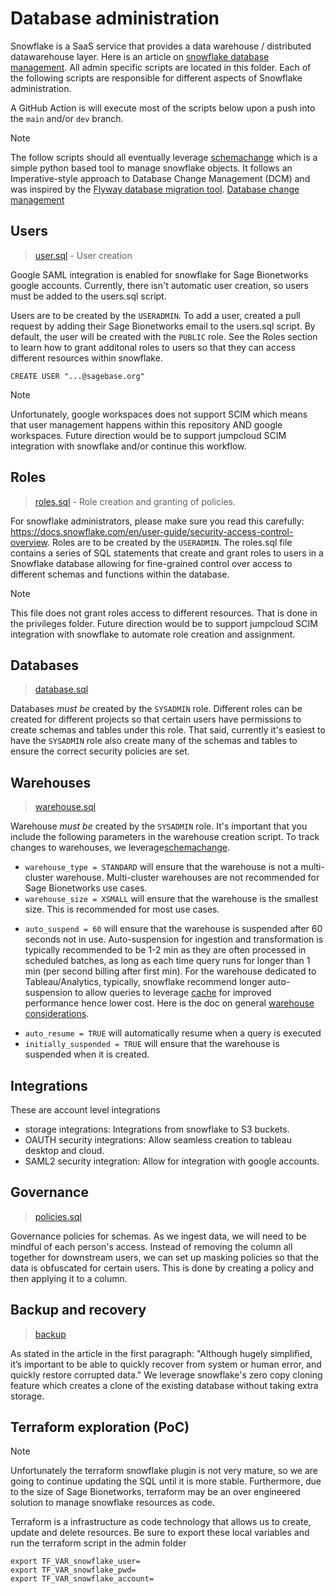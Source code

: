 # Database administration

Snowflake is a SaaS service that provides a data warehouse / distributed datawarehouse layer.  Here is an article on [snowflake database management](https://community.snowflake.com/s/article/Database-Administration-on-Snowflake). All admin specific scripts are located in this folder. Each of the following scripts are responsible for different aspects of Snowflake administration.

A GitHub Action is will execute most of the scripts below upon a push into the `main` and/or `dev` branch.

> [!NOTE]
> The follow scripts should all eventually leverage [schemachange](https://github.com/Snowflake-Labs/schemachange) which is a simple python based tool to manage snowflake objects.  It follows an Imperative-style approach to Database Change Management (DCM) and was inspired by the [Flyway database migration tool](https://flywaydb.org/).  [Database change management](https://community.snowflake.com/s/article/A-New-Approach-to-Database-Change-Management-with-Snowflake)

## Users

> [user.sql](users.sql) - User creation

Google SAML integration is enabled for snowflake for Sage Bionetworks google accounts. Currently, there isn't automatic user creation, so users must be added to the users.sql script.

Users are to be created by the `USERADMIN`.  To add a user, created a pull request by adding their Sage Bionetworks email to the users.sql script.  By default, the user will be created with the `PUBLIC` role.  See the Roles section to learn how to grant additonal roles to users so that they can access different resources within snowflake.

```
CREATE USER "...@sagebase.org"
```

> [!NOTE]
> Unfortunately, google workspaces does not support SCIM which means that user management happens within this repository AND google workspaces.  Future direction would be to support jumpcloud SCIM integration with snowflake and/or continue this workflow.

## Roles

> [roles.sql](roles.sql) - Role creation and granting of policies.

For snowflake administrators, please make sure you read this carefully: https://docs.snowflake.com/en/user-guide/security-access-control-overview. Roles are to be created by the `USERADMIN`. The roles.sql file contains a series of SQL statements that create and grant roles to users in a Snowflake database allowing for fine-grained control over access to different schemas and functions within the database.

> [!NOTE]
> This file does not grant roles access to different resources.  That is done in the privileges folder. Future direction would be to support jumpcloud SCIM integration with snowflake to automate role creation and assignment.

## Databases

> [database.sql](databases.sql)

Databases _must be_ created by the `SYSADMIN` role. Different roles can be created for different projects so that certain users have permissions to create schemas and tables under this role. That said, currently it's easiest to have the `SYSADMIN` role also create many of the schemas and tables to ensure the correct security policies are set.

## Warehouses

> [warehouse.sql](warehouses.sql)

Warehouse _must be_ created by the `SYSADMIN` role.  It's important that you include the following parameters in the warehouse creation script.  To track changes to warehouses, we leverage[schemachange](https://github.com/Snowflake-Labs/schemachange).

* `warehouse_type = STANDARD` will ensure that the warehouse is not a multi-cluster warehouse.  Multi-cluster warehouses are not recommended for Sage Bionetworks use cases.
* `warehouse_size = XSMALL` will ensure that the warehouse is the smallest size.  This is recommended for most use cases.
- `auto_suspend = 60` will ensure that the warehouse is suspended after 60 seconds not in use. Auto-suspension for ingestion and transformation is typically recommended to be 1-2 min as they are often processed in scheduled batches, as long as each time query runs for longer than 1 min (per second billing after first min). For the warehouse dedicated to Tableau/Analytics, typically, snowflake recommend longer auto-suspension to allow queries to leverage [cache](https://docs.snowflake.com/en/user-guide/warehouses-considerations#how-does-warehouse-caching-impact-queries) for improved performance hence lower cost. Here is the doc on general [warehouse considerations](https://docs.snowflake.com/en/user-guide/warehouses-considerations).
* `auto_resume = TRUE` will automatically resume when a query is executed
* `initially_suspended = TRUE` will ensure that the warehouse is suspended when it is created.

## Integrations

These are account level integrations

* storage integrations: Integrations from snowflake to S3 buckets.
* OAUTH security integrations: Allow seamless creation to tableau desktop and cloud.
* SAML2 security integration: Allow for integration with google accounts.

## Governance

> [policies.sql](policies.sql)

Governance policies for schemas. As we ingest data, we will need to be mindful of each person's access.  Instead of removing the column all together for downstream users, we can set up masking policies so that the data is obfuscated for certain users.  This is done by creating a policy and then applying it to a column.


## Backup and recovery

> [backup](backup.sql)

As stated in the article in the first paragraph: "Although hugely simplified, it’s important to be able to quickly recover from system or human error, and quickly restore corrupted data."  We leverage snowflake's zero copy cloning feature which creates a clone of the existing database without taking extra storage.

## Terraform exploration (PoC)

> [!NOTE]
> Unfortunately the terraform snowflake plugin is not very mature, so we are going to continue updating the SQL until it is more stable. Furthermore, due to the size of Sage Bionetworks, terraform may be an over engineered solution to manage snowflake resources as code.

Terraform is a infrastructure as code technology that allows us to create, update and delete resources.  Be sure to export these local variables and run the terraform script in the admin folder

```
export TF_VAR_snowflake_user=
export TF_VAR_snowflake_pwd=
export TF_VAR_snowflake_account=
```
